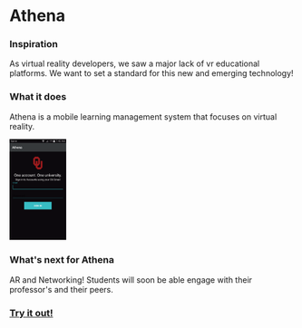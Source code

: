 # Athena

### Inspiration
As virtual reality developers, we saw a major lack of vr educational platforms. We want to set a standard for this new and emerging technology!

### What it does
Athena is a mobile learning management system that focuses on virtual reality.

<img src="images/SingleSignOn.png" alt="Single Sign On" style="width: 100px;"/>

### What's next for Athena
AR and Networking! Students will soon be able engage with their professor's and their peers.

### [Try it out!](http://getathena.io)
